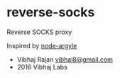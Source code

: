 # reverse-socks
Reverse SOCKS proxy

Inspired by [node-argyle](https://github.com/tec27/node-argyle)

- Vibhaj Rajan <vibhaj8@gmail.com>
- 2016 Vibhaj Labs
